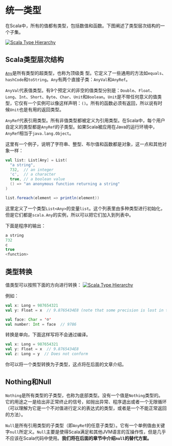 # 统一类型

在Scala中，所有的值都有类型，包括数值和函数。下图阐述了类型层次结构的一个子集。

[![Scala Type Hierarchy](https://docs.scala-lang.org/resources/images/tour/unified-types-diagram.svg)](https://docs.scala-lang.org/resources/images/tour/unified-types-diagram.svg)

## Scala类型层次结构

[`Any`](https://www.scala-lang.org/api/2.12.1/scala/Any.html)是所有类型的超类型，也称为顶级类 型。它定义了一些通用的方法如`equals`、`hashCode`和`toString`。`Any`有两个直接子类：`AnyVal`和`AnyRef`。

`AnyVal`代表值类型。有9个预定义的非空的值类型分别是：`Double`、`Float`、`Long`、`Int`、`Short`、`Byte`、`Char`、`Unit`和`Boolean`。`Unit`是不带任何意义的值类型，它仅有一个实例可以像这样声明：`()`。所有的函数必须有返回，所以说有时候`Unit`也是有用的返回类型。

`AnyRef`代表引用类型。所有非值类型都被定义为引用类型。在Scala中，每个用户自定义的类型都是`AnyRef`的子类型。如果Scala被应用在Java的运行环境中，`AnyRef`相当于`java.lang.Object`。

这里有一个例子，说明了字符串、整型、布尔值和函数都是对象，这一点和其他对象一样：

```scala
val list: List[Any] = List(
  "a string",
  732,  // an integer
  'c',  // a character
  true, // a boolean value
  () => "an anonymous function returning a string"
)

list.foreach(element => println(element))
```

这里定义了一个类型`List<Any>`的变量`list`。这个列表里由多种类型进行初始化，但是它们都是`scala.Any`的实例，所以可以把它们加入到列表中。

下面是程序的输出：

```scala
a string
732
c
true
<function>
```

## 类型转换

值类型可以按照下面的方向进行转换： [![Scala Type Hierarchy](https://docs.scala-lang.org/resources/images/tour/type-casting-diagram.svg)](https://docs.scala-lang.org/resources/images/tour/type-casting-diagram.svg)

例如：

```scala
val x: Long = 987654321
val y: Float = x  // 9.8765434E8 (note that some precision is lost in this case)

val face: Char = '☺'
val number: Int = face  // 9786
```

转换是单向，下面这样写将不会通过编译。

```scala
val x: Long = 987654321
val y: Float = x  // 9.8765434E8
val z: Long = y  // Does not conform
```

你可以将一个类型转换为子类型，这点将在后面的文章介绍。

## Nothing和Null

`Nothing`是所有类型的子类型，也称为底部类型。没有一个值是`Nothing`类型的。它的用途之一是给出非正常终止的信号，如抛出异常、程序退出或者一个无限循环（可以理解为它是一个不对值进行定义的表达式的类型，或者是一个不能正常返回的方法）。

`Null`是所有引用类型的子类型（即`AnyRef`的任意子类型）。它有一个单例值由关键字`null`所定义。`Null`主要是使得Scala满足和其他JVM语言的互操作性，但是几乎不应该在Scala代码中使用。**我们将在后面的章节中介绍`null`的替代方案。**

